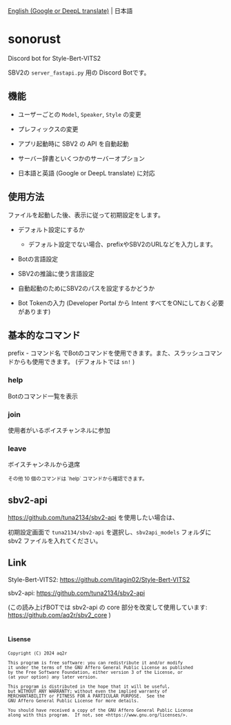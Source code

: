 [English (Google or DeepL translate)](./README.md) | 日本語

# sonorust
Discord bot for Style-Bert-VITS2

SBV2の `server_fastapi.py` 用の Discord Botです。

## 機能

- ユーザーごとの `Model`, `Speaker`, `Style` の変更

- プレフィックスの変更

- アプリ起動時に SBV2 の API を自動起動

- サーバー辞書といくつかのサーバーオプション

- 日本語と英語 (Google or DeepL translate) に対応

## 使用方法

ファイルを起動した後、表示に従って初期設定をします。

- デフォルト設定にするか
    
    - デフォルト設定でない場合、prefixやSBV2のURLなどを入力します。

- Botの言語設定

- SBV2の推論に使う言語設定

- 自動起動のためにSBV2のパスを設定するかどうか

- Bot Tokenの入力 (Developer Portal から Intent すべてをONにしておく必要があります)

## 基本的なコマンド

prefix - コマンド名 でBotのコマンドを使用できます。また、スラッシュコマンドからも使用できます。 (デフォルトでは `sn!` )

### help

Botのコマンド一覧を表示

### join

使用者がいるボイスチャンネルに参加

### leave

ボイスチャンネルから退席

<sub>
その他 10 個のコマンドは `help` コマンドから確認できます。
</sub>

<br>

## sbv2-api

https://github.com/tuna2134/sbv2-api を使用したい場合は、

初期設定画面で `tuna2134/sbv2-api` を選択し、`sbv2api_models` フォルダに sbv2 ファイルを入れてください。

## Link

Style-Bert-VITS2: https://github.com/litagin02/Style-Bert-VITS2

sbv2-api: https://github.com/tuna2134/sbv2-api

(この読み上げBOTでは sbv2-api の core 部分を改変して使用しています: https://github.com/aq2r/sbv2_core )

#

#### Lisense

<sub>

    Copyright (C) 2024 aq2r

    This program is free software: you can redistribute it and/or modify
    it under the terms of the GNU Affero General Public License as published
    by the Free Software Foundation, either version 3 of the License, or
    (at your option) any later version.

    This program is distributed in the hope that it will be useful,
    but WITHOUT ANY WARRANTY; without even the implied warranty of
    MERCHANTABILITY or FITNESS FOR A PARTICULAR PURPOSE.  See the
    GNU Affero General Public License for more details.

    You should have received a copy of the GNU Affero General Public License
    along with this program.  If not, see <https://www.gnu.org/licenses/>.

</sub>